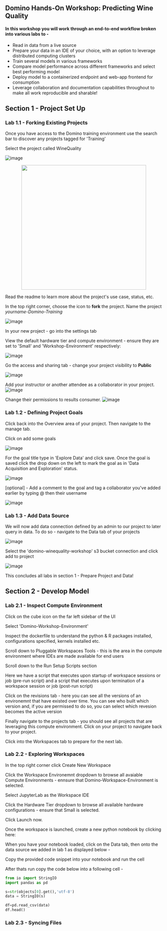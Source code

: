 ## Domino Hands-On Workshop: Predicting Wine Quality

#### In this workshop you will work through an end-to-end workflow broken into various labs to -

* Read in data from a live source
* Prepare your data in an IDE of your choice, with an option to leverage distributed computing clusters
* Train several models in various frameworks
* Compare model performance across different frameworks and select best performing model
* Deploy model to a containerized endpoint and web-app frontend for consumption
* Leverage collaboration and documentation capabilities throughout to make all work reproducible and sharable!


## Section 1 - Project Set Up

### Lab 1.1 - Forking Existing Projects
Once you have access to the Domino training environment use the search bar to discover any projects tagged for 'Training'

Select the project called WineQuality

![image](readme_images/Search.png)

<p align="center">

<img src = readme_images/Search.png width="400">
</p>

Read the readme to learn more about the project's use case, status, etc.

In the top right corner, choose the icon to **fork** the project. Name the project *yourname-Domino-Training*

![image](readme_images/Fork.png)

In your new project - go into the settings tab

View the default hardware tier and compute environment - ensure they are set to 'Small' and 'Workshop-Environment' respectively:

![image](readme_images/ProjectSettings.png)

Go the access and sharing tab - change your project visibility to **Public**

![image](readme_images/ProjectVisibility.png)

Add your instructor or another attendee as a collaborator in your project. 
![image](readme_images/AddCollaborator.png)

Change their permissions to results consumer.
![image](readme_images/ResultsConsumer.png)

### Lab 1.2 - Defining Project Goals

Click back into the Overview area of your project. Then navigate to the manage tab.

Click on add some goals

![image](readme_images/AddProjectGoals.png)

For the goal title type in 'Explore Data' and click save. Once the goal is saved click the drop down on the left to mark the goal as in 'Data Acquisition and Exploration' status.


![image](readme_images/Goal1status.png)

[optional] - Add a comment to the goal and tag a collaborator you've added earlier by typing @ then their username

![image](readme_images/Goal1comment.png)

### Lab 1.3 - Add Data Source

We will now add data connection defined by an admin to our project to later query in data. To do so - navigate to the Data tab of your projects

![image](readme_images/AddDataSource.png)

Select the 'domino-winequality-workshop' s3 bucket connection and click add to project

![image](readme_images/AddS3.png)


This concludes all labs in section 1 - Prepare Project and Data! 

## Section 2 - Develop Model

### Lab 2.1 - Inspect Compute Environment
Click on the cube icon on the far left sidebar of the UI

Select 'Domino-Workshop-Environment' 

Inspect the dockerfile to understand the python & R packages installed, configurations specified, kernels installed etc. 

Scroll down to Pluggable Workspaces Tools - this is the area in the compute environment where IDEs are made available for end users


Scroll down to the Run Setup Scripts section

Here we have a script that executes upon startup of workspace sessions or job (pre-run script) and a script that executes upon termination of a workspace session or job (post-run script) 

Click on the revisions tab - here you can see all the versions of an environemnt that have existed over time. You can see who built which version and, if you are permissed to do so, you can select 
which revesion becomes the active version

Finally navigate to the projects tab - you should see all projects that are leveraging this compute environment. Click on your project to navigate back to your project. 


Click into the Workspaces tab to prepare for the next lab.

### Lab 2.2 - Exploring Workspaces

In the top right corner click Create New Workspace

Click the Workspace Environemnt dropdown to browse all avaiable Compute Environments - ennsure that Domino-Workspace-Environment is selected.

Select JupyterLab as the Workspace IDE

Click the Hardware Tier dropdown to browse all available hardware configurations - ensure that Small is selected. 

Click Launch now.


Once the workspace is launched, create a new python notebook by clicking here:

When you have your notebook loaded, click on the Data tab, then onto the data source we added in lab 1 as displayed below -

Copy the provided code snippet into your notebook and run the cell

After thats run copy the code below into a following cell - 

```python
from io import StringIO
import pandas as pd

s=str(objects[0].get(),'utf-8')
data = StringIO(s) 

df=pd.read_csv(data)
df.head()
```

### Lab 2.3 - Syncing Files
